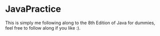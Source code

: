 # JavaPractice
This is simply me following along to the 8th Edition of Java for dummies, feel free to follow along if you like :).
